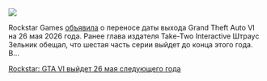 <!--2025-05-02 12:54:41-->
<div class="yb">
  <div class="rss habr"><img src="https://habrastorage.org/getpro/habr/upload_files/7ad/11e/5b8/7ad11e5b86d3ac952994bf4cfb5ebbeb.jpg" /><p>Rockstar Games <a href="https://www.rockstargames.com/newswire/article/258aa538o412ok/grand-theft-auto-vi-is-now-coming-may-26-2026" rel="noopener noreferrer nofollow">объявила</a> о переносе даты выхода Grand Theft Auto VI на 26 мая 2026 года. Ранее глава издателя Take-Two Interactive Штраус Зельник обещал, что шестая часть серии выйдет до конца этого года. В... <p class="titl"><a href="https://habr.com/ru/news/906478/?utm_source=habrahabr&utm_medium=rss&utm_campaign=906478">Rockstar: GTA VI выйдет 26 мая следующего года</a></p></div>
</div>
